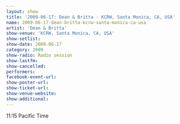 ```yaml
---
layout: show
title: '2009-06-17: Dean & Britta - KCRW, Santa Monica, CA, USA'
name: 2009-06-17-dean-britta-kcrw-santa-monica-ca-usa
artist: 'Dean & Britta'
show-venue: 'KCRW, Santa Monica, CA, USA'
show-setlist: 
show-date: 2009-06-17
category: 2009
show-radio: Radio session
show-lastfm: 
show-cancelled: 
performers: 
facebook-event-url: 
show-poster-url: 
show-ticket-url: 
show-venue-website: 
show-additional: 
---
```


11:15 Pacific Time